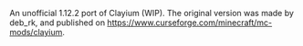 An unofficial 1.12.2 port of Clayium (WIP).
The original version was made by deb_rk, and published on https://www.curseforge.com/minecraft/mc-mods/clayium.